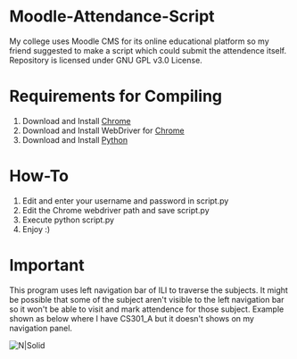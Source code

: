 # Moodle-Attendance-Script
My college uses Moodle CMS for its online educational platform so my friend suggested to make a script which could submit the attendence itself. Repository is licensed under GNU GPL v3.0 License.

# Requirements for Compiling
1. Download and Install [Chrome](https://www.google.com/intl/en_in/chrome)
2. Download and Install WebDriver for [Chrome](https://chromedriver.chromium.org/downloads)
3. Download and Install [Python](https://www.python.org/downloads/)

# How-To
1. Edit and enter your username and password in script.py
2. Edit the Chrome webdriver path and save script.py
3. Execute python script.py
4. Enjoy :)

# Important
This program uses left navigation bar of ILI to traverse the subjects. 
It might be possible that some of the subject aren't visible to the left navigation bar so it won't be able to visit and mark attendence for those subject.
Example shown as below where I have CS301_A but it doesn't shows on my navigation panel.

![N|Solid](https://i.imgur.com/OWgXyzdl.png)
